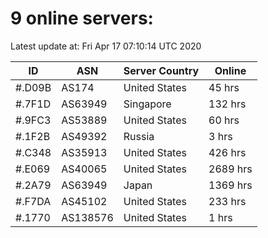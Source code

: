 # 9 online servers:

Latest update at: Fri Apr 17 07:10:14 UTC 2020

| ID | ASN | Server Country | Online |
| -- | --- | -------------- | ------ |
| #.D09B | AS174 | United States | 45 hrs |
| #.7F1D | AS63949 | Singapore | 132 hrs |
| #.9FC3 | AS53889 | United States | 60 hrs |
| #.1F2B | AS49392 | Russia | 3 hrs |
| #.C348 | AS35913 | United States | 426 hrs |
| #.E069 | AS40065 | United States | 2689 hrs |
| #.2A79 | AS63949 | Japan | 1369 hrs |
| #.F7DA | AS45102 | United States | 233 hrs |
| #.1770 | AS138576 | United States | 1 hrs |


